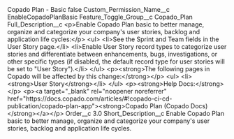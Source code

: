 <?xml version="1.0" encoding="UTF-8"?>
<CustomMetadata xmlns="http://soap.sforce.com/2006/04/metadata" xmlns:xsi="http://www.w3.org/2001/XMLSchema-instance" xmlns:xsd="http://www.w3.org/2001/XMLSchema">
    <label>Copado Plan - Basic</label>
    <protected>false</protected>
    <values>
        <field>Custom_Permission_Name__c</field>
        <value xsi:type="xsd:string">EnableCopadoPlanBasic</value>
    </values>
    <values>
        <field>Feature_Toggle_Group__c</field>
        <value xsi:type="xsd:string">Copado_Plan</value>
    </values>
    <values>
        <field>Full_Description__c</field>
        <value xsi:type="xsd:string">&lt;p&gt;Enable Copado Plan basic to better manage, organize and categorize your company&apos;s user stories, backlog and application life cycles:&lt;/p&gt;
&lt;ul&gt;
&lt;li&gt;See the Sprint and Team fields in the User Story page.&lt;/li&gt;
&lt;li&gt;Enable User Story record types to categorize user stories and differentiate between enhancements, bugs, investigations, or other specific types (if disabled, the default record type for user stories will be set to &quot;User Story&quot;).&lt;/li&gt;
&lt;/ul&gt;
&lt;p&gt;&lt;strong&gt;The following pages in Copado will be affected by this change:&lt;/strong&gt;&lt;/p&gt;
&lt;ul&gt;
&lt;li&gt;&lt;strong&gt;User Story&lt;/strong&gt;&lt;/li&gt;
&lt;/ul&gt;
&lt;p&gt;&lt;strong&gt;Help Docs:&lt;/strong&gt;&lt;/p&gt;
&lt;p&gt;&lt;a target=&quot;_blank&quot; rel=&quot;noopener noreferrer&quot; href=&quot;https://docs.copado.com/articles/#!copado-ci-cd-publication/copado-plan-app&quot;&gt;&lt;strong&gt;Copado Plan (Copado Docs)&lt;/strong&gt;&lt;/a&gt;&lt;/p&gt;</value>
    </values>
    <values>
        <field>Order__c</field>
        <value xsi:type="xsd:double">3.0</value>
    </values>
    <values>
        <field>Short_Description__c</field>
        <value xsi:type="xsd:string">Enable Copado Plan basic to better manage, organize and categorize your company&apos;s user stories, backlog and application life cycles.</value>
    </values>
</CustomMetadata>
